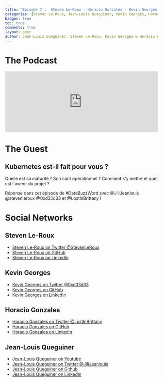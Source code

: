 ```yaml
---
title: "Episode 7 :  Steven Le-Roux - Horacio Gonzales - Kevin Georges - Kubernetes est-il fait pour vous ? 2/2"
categories: [Steven Le-Roux, Jean-Louis Queguiner, Kevin Georges, Horacio Gonzales, Kubernetes]
badges: true
toc: true
comments: true
layout: post
author: Jean-Louis Queguiner, Steven Le-Roux, Kevin Georges & Horacio Gonzales
---
```


# The Podcast

<iframe src="https://widget.spreaker.com/player?episode_id=16306299&theme=light&playlist=false&playlist-continuous=false&autoplay=false&live-autoplay=false&chapters-image=true&episode_image_position=right&hide-logo=false&hide-likes=false&hide-comments=false&hide-sharing=false&hide-download=true" width="100%" height="200px" frameborder="0"></iframe>

# The Guest

## Kubernetes est-il fait pour vous ? 
Quelle est sa maturité ? 
Son coût opérationnel ? 
Comment s'y mettre et quel est l'avenir du projet ? 

Réponse dans cet épisode de #DataBuzzWord avec @JiliJeanlouis @stevenleroux @0xd33d33 et @LostInBrittany !

# Social Networks

## Steven Le-Roux
- [Steven Le-Roux on Twitter @StevenLeRoux](https://twitter.com/StevenLeRoux)
- [Steven Le-Roux on GitHub](https://github.com/StevenLeRoux)
- [Steven Le-Roux on LinkedIn](https://www.linkedin.com/in/stevenleroux/)

## Kevin Georges
- [Kevin Georges on Twitter @0xd33d33](https://twitter.com/0xd33d33)
- [Kevin Georges on GitHub](https://github.com/d33d33)
- [Kevin Georges on LinkedIn](https://www.linkedin.com/in/kevin-georges/)

## Horacio Gonzales
- [Horacio Gonzales on Twitter @LostInBrittany](https://twitter.com/LostInBrittany)
- [Horacio Gonzales on GitHub](https://github.com/LostInBrittany)
- [Horacio Gonzales on LinkedIn](https://www.linkedin.com/in/horaciogonzalez/)

## Jean-Louis Queguiner
- [Jean-Louis Queguiner on Youtube](https://www.youtube.com/channel/UCVso5UVvQeGAuwbksmA95iA)
- [Jean-Louis Queguiner on Twitter @JiliJeanlouis](https://twitter.com/JiliJeanlouis)
- [Jean-Louis Queguiner on Github](https://github.com/jqueguiner)
- [Jean-Louis Queguiner on LinkedIn](https://fr.linkedin.com/in/jlqueguiner)
